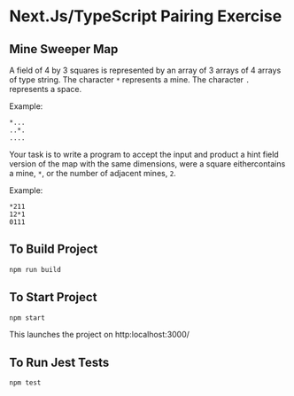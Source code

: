 # Next.Js/TypeScript Pairing Exercise

## Mine Sweeper Map

A field of 4 by 3 squares is represented by an array of 3 arrays of 4 arrays of type string.
The character `*` represents a mine.
The character `.` represents a space.

Example:

```
*...
..*.
....
```

Your task is to write a program to accept the input and product a hint field version of the map with the same dimensions, were a square eithercontains a mine, `*`, or the number of adjacent mines, `2`.

Example:

```
*211
12*1
0111
```


## To Build Project

```bash
npm run build
```

## To Start Project

```bash
npm start
```
This launches the project on http:localhost:3000/

## To Run Jest Tests

```bash
npm test
```
